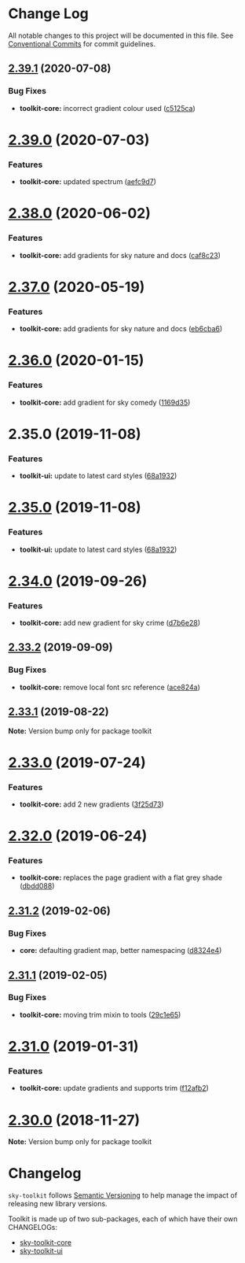# Change Log

All notable changes to this project will be documented in this file.
See [Conventional Commits](https://conventionalcommits.org) for commit guidelines.

## [2.39.1](https://github.com/sky-uk/toolkit/compare/v2.39.0...v2.39.1) (2020-07-08)


### Bug Fixes

* **toolkit-core:** incorrect gradient colour used ([c5125ca](https://github.com/sky-uk/toolkit/commit/c5125ca4d217492ed8fd7d47f94754905c844dd5))





# [2.39.0](https://github.com/sky-uk/toolkit/compare/v2.38.0...v2.39.0) (2020-07-03)


### Features

* **toolkit-core:** updated spectrum ([aefc9d7](https://github.com/sky-uk/toolkit/commit/aefc9d7fc4baa9b2736c6b4236c8bdb6c74f3af5))





# [2.38.0](https://github.com/sky-uk/toolkit/compare/v2.37.0...v2.38.0) (2020-06-02)


### Features

* **toolkit-core:** add gradients for sky nature and docs ([caf8c23](https://github.com/sky-uk/toolkit/commit/caf8c2397c00219c02f376c770296e01f2ba5d12))





# [2.37.0](https://github.com/sky-uk/toolkit/compare/v2.36.0...v2.37.0) (2020-05-19)


### Features

* **toolkit-core:** add gradients for sky nature and docs ([eb6cba6](https://github.com/sky-uk/toolkit/commit/eb6cba63e88e5d20722bc768de1cc056d036995e))





# [2.36.0](https://github.com/sky-uk/toolkit/compare/v2.34.0...v2.36.0) (2020-01-15)


### Features

* **toolkit-core:** add gradient for sky comedy ([1169d35](https://github.com/sky-uk/toolkit/commit/1169d3560a7f22498550e3a0a3c67a951e503867))



# 2.35.0 (2019-11-08)


### Features

* **toolkit-ui:** update to latest card styles ([68a1932](https://github.com/sky-uk/toolkit/commit/68a19328f2327ae123e72c15fe4494a20470449b))





# [2.35.0](https://github.com/sky-uk/toolkit/compare/v2.34.0...v2.35.0) (2019-11-08)


### Features

* **toolkit-ui:** update to latest card styles ([68a1932](https://github.com/sky-uk/toolkit/commit/68a19328f2327ae123e72c15fe4494a20470449b))





# [2.34.0](https://github.com/sky-uk/toolkit/compare/v2.33.2...v2.34.0) (2019-09-26)


### Features

* **toolkit-core:** add new gradient for sky crime ([d7b6e28](https://github.com/sky-uk/toolkit/commit/d7b6e28))





## [2.33.2](https://github.com/sky-uk/toolkit/compare/v2.33.1...v2.33.2) (2019-09-09)


### Bug Fixes

* **toolkit-core:** remove local font src reference ([ace824a](https://github.com/sky-uk/toolkit/commit/ace824a))





## [2.33.1](https://github.com/sky-uk/toolkit/compare/v2.33.0...v2.33.1) (2019-08-22)

**Note:** Version bump only for package toolkit





# [2.33.0](https://github.com/sky-uk/toolkit/compare/v2.32.0...v2.33.0) (2019-07-24)


### Features

* **toolkit-core:** add 2 new gradients ([3f25d73](https://github.com/sky-uk/toolkit/commit/3f25d73))





# [2.32.0](https://github.com/sky-uk/toolkit/compare/v2.31.2...v2.32.0) (2019-06-24)


### Features

* **toolkit-core:** replaces the page gradient with a flat grey shade ([dbdd088](https://github.com/sky-uk/toolkit/commit/dbdd088))





## [2.31.2](https://github.com/sky-uk/toolkit/compare/v2.31.1...v2.31.2) (2019-02-06)


### Bug Fixes

* **core:** defaulting gradient map, better namespacing ([d8324e4](https://github.com/sky-uk/toolkit/commit/d8324e4))





## [2.31.1](https://github.com/sky-uk/toolkit/compare/v2.31.0...v2.31.1) (2019-02-05)


### Bug Fixes

* **toolkit-core:** moving trim mixin to tools ([29c1e65](https://github.com/sky-uk/toolkit/commit/29c1e65))





# [2.31.0](https://github.com/sky-uk/toolkit/compare/v2.30.0...v2.31.0) (2019-01-31)


### Features

* **toolkit-core:** update gradients and supports trim ([f12afb2](https://github.com/sky-uk/toolkit/commit/f12afb2))





# [2.30.0](https://github.com/sky-uk/toolkit/compare/v2.29.0...v2.30.0) (2018-11-27)

**Note:** Version bump only for package toolkit





# Changelog

`sky-toolkit` follows [Semantic Versioning](http://semver.org) to help manage
the impact of releasing new library versions.

Toolkit is made up of two sub-packages, each of which have their own CHANGELOGs:

* [sky-toolkit-core](https://github.com/sky-uk/toolkit/blob/master/packages/sky-toolkit-core/CHANGELOG.md)
* [sky-toolkit-ui](https://github.com/sky-uk/toolkit/blob/master/packages/sky-toolkit-ui/CHANGELOG.md)
